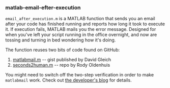 ### matlab-email-efter-execution

`email_after_execution.m` is a MATLAB function that sends you an email after your code has finished running and reports how long it took to execute it. If execution fails, MATLAB mails you the error message. Designed for when you've left your script running in the office overnight, and now are tossing and turning in bed wondering how it's doing.

The function reuses two bits of code found on GitHub:
1) [matlabmail.m](https://gist.github.com/dgleich/9243281) -- gist published by David Gleich
2) [seconds2human.m](https://github.com/rodyo/FEX-seconds2human) -- repo by Rody Oldenhuis

You might need to switch off the two-step verification in order to make `matlabmail` work. Check out [the developer's blog](https://dgleich.wordpress.com/2014/02/27/get-matlab-to-email-you-when-its-done-running/) for details.
